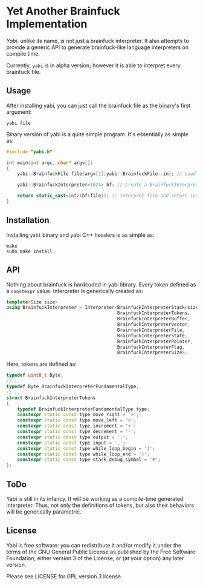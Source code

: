# <b>Y</b>et <b>A</b>nother <b>B</b>rainfuck <b>I</b>mplementation
*Yabi*, unlike its name, is not just a brainfuck interpreter. It also attempts to provide a generic API to generate brainfuck-like language interpreters on compile time.

Currently, ```yabi``` is in alpha version; however it is able to interpret every brainfuck file.

## Usage
After installing yabi, you can just call the brainfuck file as the binary's first argument:
	
	yabi file

Binary version of yabi is a quite simple program. It's essentially as simple as:
``` cpp
#include "yabi.h"

int main(int argc, char* argv[])
{
	yabi::BrainfuckFile file(argv[1],yabi::BrainfuckFile::in); // Load file in first argument

	yabi::BrainfuckInterpreter<1024> bf; // Create a BrainfuckInterpreter with 2014 byte stack size

	return static_cast<int>(bf(file)); // Interpret file and return interpreter's state
}

```

## Installation
Installing ```yabi``` binary and yabi C++ headers is as simple as:

	make
	sudo make install

## API
Nothing about brainfuck is hardcoded in yabi library. Every token defined as a ```constexpr``` value. Interpreter is generically created as:
``` cpp
template<Size size>
using BrainfuckInterpreter = Interpreter<BrainfuckInterpreterStack<size>,
                                         BrainfuckInterpreterTokens,
                                         BrainfuckInterpreterBuffer,
                                         BrainfuckInterpreterVector,
                                         BrainfuckInterpreterFile,
                                         BrainfuckInterpreterState,
                                         BrainfuckInterpreterPointer,
                                         BrainfuckInterpreterFlag,
                                         BrainfuckInterpreterSize>;
```

Here, tokens are defined as:
``` cpp
typedef uint8_t Byte;
// ...
typedef Byte BrainfuckInterpreterFundamentalType;
// ...
struct BrainfuckInterpreterTokens
{
	typedef BrainfuckInterpreterFundamentalType type;
	constexpr static const type move_right = '>';
	constexpr static const type move_left = '<';
	constexpr static const type increment = '+';
	constexpr static const type decrement = '-';
	constexpr static const type output = '.';
	constexpr static const type input = ',';
	constexpr static const type while_loop_begin = '[';
	constexpr static const type while_loop_end = ']';
	constexpr static const type stack_debug_symbol = '#';
};
```

## ToDo
Yabi is still in its infancy. It will be working as a compile-time generated interpreter. Thus, not only the definitions of tokens, but also their behaviors will be generically parametric.

## License
Yabi is free software: you can redistribute it and/or modify it under the terms of the GNU General Public License as published by the Free Software Foundation, either version 3 of the License, or (at your option) any later version.

Please see LICENSE for GPL version 3 license.

